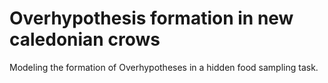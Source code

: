 # Overhypothesis formation in new caledonian crows
Modeling the formation of Overhypotheses in a hidden food sampling task.
